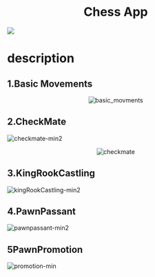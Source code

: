  
<h1 align="center">Chess App</h1>

<a alt="MIT License" href="https://kawakawaritsuki.mit-license.org/">
  <img src="https://img.shields.io/badge/license-MIT-blue.svg">
</a>


# description

## 1.Basic Movements

<p align="center">
 <img src="https://user-images.githubusercontent.com/66249668/114341499-e686ef80-9b94-11eb-8e2c-4ca75f96d790.gif" alt="basic_movments" />
</p>

## 2.CheckMate 
![checkmate-min2](https://user-images.githubusercontent.com/66249668/114341363-8e4fed80-9b94-11eb-8c91-349e6643db98.gif)
<p align="center">
 <img src="https://user-images.githubusercontent.com/66249668/114341363-8e4fed80-9b94-11eb-8c91-349e6643db98.gif" alt="checkmate" />
</p>


## 3.KingRookCastling
![kingRookCastling-min2](https://user-images.githubusercontent.com/66249668/114341582-159d6100-9b95-11eb-9046-de81c417e753.gif)

## 4.PawnPassant

![pawnpassant-min2](https://user-images.githubusercontent.com/66249668/114341672-47162c80-9b95-11eb-8458-14b28616e8f8.gif)

## 5PawnPromotion


![promotion-min](https://user-images.githubusercontent.com/66249668/114341272-55177d80-9b94-11eb-8dfe-998815d5712a.gif)
